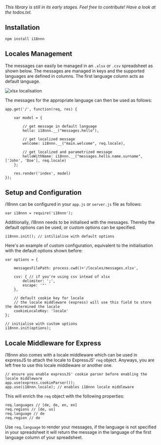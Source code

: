 *This library is still in its early stages. Feel free to contribute! Have a look at the todos.txt.*


## Installation

    npm install i18nnn


## Locales Management

The messages can easily be managed in an <code>.xlsx</code> or <code>.csv</code> spreadsheet as
shown below. The messages are managed in keys and the supported languages are defined in columns.
The first language column acts as default language.

![xlsx localisation](https://raw.github.com/ndrizza/i18nnn/master/i18n.png)

The messages for the appropriate language can then be used as follows:

    app.get('/', function(req, res) {
    
        var model = {
        
            // get message in default language
            hello: i18nnn.__("messages.hello"),
    
            // get localized message
            welcome: i18nnn.__("main.welcome", req.locale),
    
            // get localized and parametrized message
            helloWithName: i18nnn.__("messages.hello.name.surname", ['John', 'Doe'], req.locale)
        };
    
        res.render('index', model)
    });


## Setup and Configuration

i18nnn can be configured in your <code>app.js</code> or <code>server.js</code> file as follows:

    var i18nnn = require('i18nnn');

Additionally, i18nnn needs to be initialised with the messages. Thereby the default options can be
used, or custom options can be specified.

    i18nnn.init(); // intilialise with default options

Here's an example of custom configuration, equivalent to the initialisation with the default
options shown before:

    var options = {
        
        messagesFilePath: process.cwd()+'/locales/messages.xlsx',
        
        csv: { // if you're using csv intead of xlsx
            delimiter: ';',
            escape: '"'
        },
        
        // default cookie key for locale
        // the locale middleware (express) will use this field to store the determined the locale
        cookieLocaleKey: 'locale'
    };

    // initialise with custom uptions
    i18nnn.init(options);


## Locale Middleware for Express

i18nnn also comes with a locale middleware which can be used in expressJS to attach the locale to ExpressJS' <code>req</code> object. Anyways, you are left free to use this locale middleware or another one.

    // ensure you enable expressJS' cookie parser before enabling the locale middleware
    app.use(express.cookieParser());
    app.use(i18nnn.locale); // enables i18nnn locale middleware

This will enrich the <code>req</code> object with the following properties:

    req.languages // [de, de, en, en]
    req.regions // [de, us]
    req.language // de
    req.region // de

Use <code>req.language</code> to render your messages, if the language is not specified in your
spreadsheet it will return the message in the language of the first language column of your spreadsheet.
